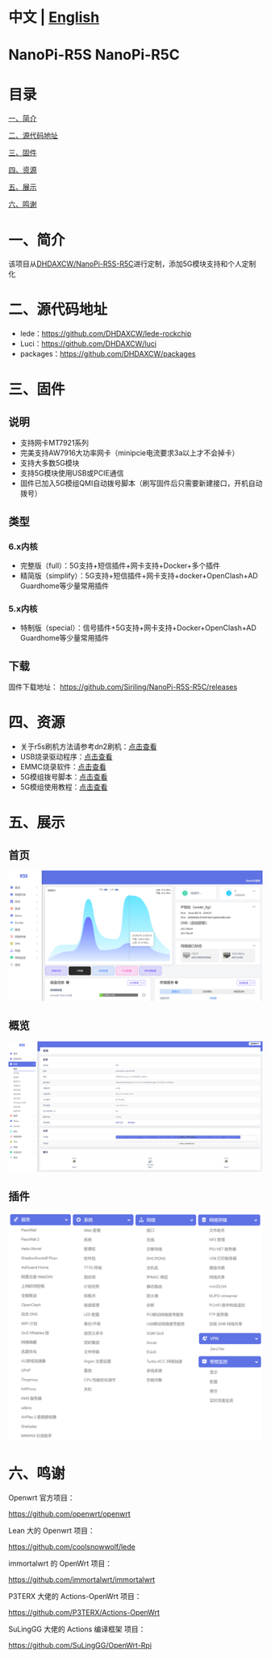 # 中文 | [English](https://github.com/Siriling/NanoPi-R5S-R5C/blob/main/EngLish.md)
# NanoPi-R5S NanoPi-R5C

# 目录

[一、简介](#一简介)

[二、源代码地址 ](#二源代码地址)

[三、固件](#三固件)

[四、资源](#四资源)

[五、展示](#五展示)

[六、鸣谢](#六鸣谢)

# 一、简介

该项目从[DHDAXCW/NanoPi-R5S-R5C](https://github.com/DHDAXCW/NanoPi-R5S-R5C)进行定制，添加5G模块支持和个人定制化

# 二、源代码地址

- lede：https://github.com/DHDAXCW/lede-rockchip
- Luci：https://github.com/DHDAXCW/luci
- packages：https://github.com/DHDAXCW/packages

# 三、固件

## 说明

- 支持网卡MT7921系列
- 完美支持AW7916大功率网卡（minipcie电流要求3a以上才不会掉卡）
- 支持大多数5G模块
- 支持5G模块使用USB或PCIE通信
- 固件已加入5G模组QMI自动拨号脚本（刷写固件后只需要新建接口，开机自动拨号）

## 类型

### 6.x内核

- 完整版（full）：5G支持+短信插件+网卡支持+Docker+多个插件
- 精简版（simplify）：5G支持+短信插件+网卡支持+docker+OpenClash+AD Guardhome等少量常用插件

### 5.x内核

- 特制版（special）：信号插件+5G支持+网卡支持+Docker+OpenClash+AD Guardhome等少量常用插件

## 下载

固件下载地址： https://github.com/Siriling/NanoPi-R5S-R5C/releases

# 四、资源

- 关于r5s刷机方法请参考dn2刷机：[点击查看](https://github.com/DHDAXCW/DoorNet-1-2/blob/mere/emmc.md)
- USB烧录驱动程序：[点击查看](https://github.com/Siriling/NanoPi-R5S-R5C/tree/main/tools/%E9%A9%B1%E5%8A%A8%E7%A8%8B%E5%BA%8F)
- EMMC烧录软件：[点击查看](https://github.com/Siriling/NanoPi-R5S-R5C/tree/main/tools/%E7%83%A7%E5%BD%95%E8%BD%AF%E4%BB%B6)
- 5G模组拨号脚本：[点击查看](https://github.com/Siriling/NanoPi-R5S-R5C/tree/main/tools/5G%E6%A8%A1%E7%BB%84%E6%8B%A8%E5%8F%B7%E8%84%9A%E6%9C%AC)
- 5G模组使用教程：[点击查看](https://blog.siriling.com:1212/2023/03/18/openwrt-5g-modem/)

# 五、展示
## 首页
![overview](images/index.png)
## 概览
![overview](images/overview.png)
## 插件
![plugins](images/plugins.png)

# 六、鸣谢

Openwrt 官方项目：

<https://github.com/openwrt/openwrt>

Lean 大的 Openwrt 项目：

<https://github.com/coolsnowwolf/lede>

immortalwrt 的 OpenWrt 项目：

<https://github.com/immortalwrt/immortalwrt>

P3TERX 大佬的 Actions-OpenWrt 项目：

<https://github.com/P3TERX/Actions-OpenWrt>

SuLingGG 大佬的 Actions 编译框架 项目：

https://github.com/SuLingGG/OpenWrt-Rpi
